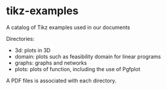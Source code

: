 # tikz-examples
A catalog of Tikz examples used in our documents

Directories:
- 3d: plots in 3D
- domain: plots such as feasibility domain for linear programs
- graphs: graphs and networks
- plots: plots of function, including the use of Pgfplot

A PDF files is associated with each directory.
